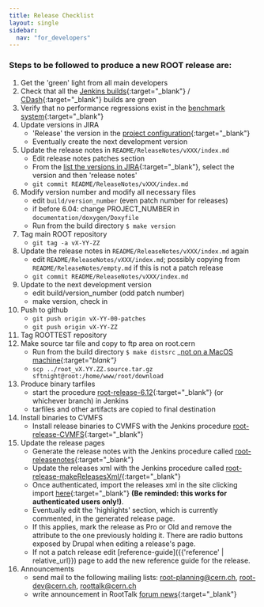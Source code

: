 ```yaml
---
title: Release Checklist
layout: single
sidebar:
  nav: "for_developers"
---
```


### Steps to be followed to produce a new ROOT release are:

  1. Get the 'green' light from all main developers
  2. Check that all the [Jenkins builds](https://epsft-jenkins.cern.ch/view/ROOT/){:target="_blank"} / [CDash](https://cdash.cern.ch/index.php?project=ROOT){:target="_blank"} builds are green
  3. Verify that no performance regressions exist in the [benchmark system](https://rootbnch-grafana-test.cern.ch/){:target="_blank"}
  4. Update versions in JIRA
      - 'Release' the version in the [project configuration](https://sft.its.cern.ch/jira/plugins/servlet/project-config/ROOT/versions){:target="_blank"}
      - Eventually create the next development version
  5. Update the release notes in `README/ReleaseNotes/vXXX/index.md`
      - Edit release notes patches section
      - From the [list the versions in JIRA](https://sft.its.cern.ch/jira/projects/ROOT?selectedItem=com.atlassian.jira.jira-projects-plugin:release-page&status=released){:target="_blank"}, select the version and then 'release notes'
      - `git commit README/ReleaseNotes/vXXX/index.md`
  6. Modify version number and modify all necessary files
      - edit `build/version_number` (even patch number for releases)
      - if before 6.04: change PROJECT_NUMBER in `documentation/doxygen/Doxyfile`
      - Run from the build directory `$ make version`
  7. Tag main ROOT repository
      - `git tag -a vX-YY-ZZ`
  8. Update the release notes in `README/ReleaseNotes/vXXX/index.md` again
      - edit `README/ReleaseNotes/vXXX/index.md`; possibly copying from `README/ReleaseNotes/empty.md` if this is not a patch release
      - `git commit README/ReleaseNotes/vXXX/index.md`
  9. Update to the next development version
      - edit build/version_number (odd patch number)
      - make version, check in
  10. Push to github
      - `git push origin vX-YY-00-patches`
      - `git push origin vX-YY-ZZ`
  11. Tag ROOTTEST repository
  12. Make source tar file and copy to ftp area on root.cern
      - Run from the build directory `$ make distsrc` _[not on a MacOS machine](https://superuser.com/questions/318809/linux-os-x-tar-incompatibility-tarballs-created-on-os-x-give-errors-when-unt){:target="_blank"}_
      - `scp ../root_vX.YY.ZZ.source.tar.gz sftnight@root:/home/www/root/download`
  13. Produce binary tarfiles
      - start the procedure [root-release-6.12](https://epsft-jenkins.cern.ch/view/ROOT/job/root-release-6.12/){:target="_blank"} (or whichever branch) in Jenkins
      - tarfiles and other artifacts are copied to final destination
  14. Install binaries to CVMFS
      - Install release binaries to CVMFS with the Jenkins procedure [root-release-CVMFS](https://epsft-jenkins.cern.ch/view/ROOT/job/root-release-CVMFS/){:target="_blank"}
  15. Update the release pages
      - Generate the release notes with the Jenkins procedure called [root-releasenotes](https://epsft-jenkins.cern.ch/view/ROOT/job/root-releasenotes/){:target="_blank"}
      - Update the releases xml with the Jenkins procedure called [root-release-makeReleasesXml/](https://epsft-jenkins.cern.ch/view/ROOT/job/root-release-makeReleasesXml/){:target="_blank"}
      - Once authenticated, import the releases xml in the site clicking import [here](https://cern.ch/go/6Dc8){:target="_blank"} __(Be reminded: this works for authenticated users only!)__.
      - Eventually edit the 'highlights' section, which is currently commented, in the generated release page.
      - If this applies, mark the release as Pro or Old and remove the attribute to the one previously holding it. There are radio buttons exposed by Drupal when editing a release's page.
      - If not a patch release edit [reference-guide]({{'reference' | relative_url}}) page to add the new reference guide for the release.
  16. Announcements
      - send mail to the following mailing lists: root-planning@cern.ch, root-dev@cern.ch, roottalk@cern.ch
      - write announcement in RootTalk [forum news](https://root-forum.cern.ch/c/news){:target="_blank"}